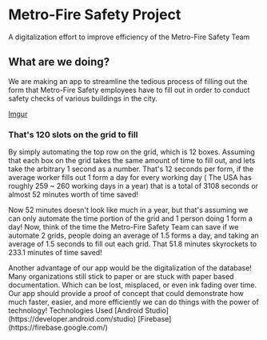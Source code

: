 <h1> Metro-Fire Safety Project </h1>
<p> A digitalization effort to improve efficiency of the Metro-Fire Safety Team </p>

<h2> What are we doing? </h2>
<p> We are making an app to streamline the tedious process of filling out the form that Metro-Fire Safety employees have to fill out in order to conduct safety checks of various buildings in the city. </p>

[Imgur](https://imgur.com/ZjThWvs)
<h3> That's 120 slots on the grid to fill </h3>
    
<p> By simply automating the top row on the grid, which is 12 boxes. Assuming that each box on the grid takes the same amount of time to fill out, and lets take the arbitrary 1 second as a number. That's 12 seconds per form, if the average worker fills out 1 form a day for every working day ( The USA has roughly 259 ~ 260 working days in a year) that is a total of 3108 seconds or almost 52 minutes worth of time saved! </p>
  
<p> Now 52 minutes doesn't look like much in a year, but that's assuming we can only automate the time portion of the grid and 1 person doing 1 form a day! Now, think of the time the Metro-Fire Safety Team can save if we automate 2 grids, people doing an average of 1.5 forms a day, and taking an average of 1.5 seconds to fill out each grid. That 51.8 minutes skyrockets to 233.1 minutes of time saved! </p>
  
<p> Another advantage of our app would be the digitalization of the database! Many organizations still stick to paper or are stuck with paper based documentation. Which can be lost, misplaced, or even ink fading over time. Our app should provide a proof of concept that could demonstrate how much faster, easier, and more efficiently we can do things with the power of technology! </p?
  
  
<h2> Technologies Used </h2>
[Android Studio](https://developer.android.com/studio)
[Firebase](https://firebase.google.com/)
